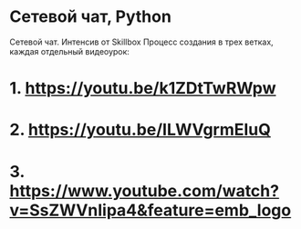 # Сетевой чат, Python
Сетевой чат. Интенсив от Skillbox
Процесс создания в трех ветках, каждая отдельный видеоурок:
# 1. https://youtu.be/k1ZDtTwRWpw
# 2. https://youtu.be/ILWVgrmEIuQ
# 3. https://www.youtube.com/watch?v=SsZWVnIipa4&feature=emb_logo
